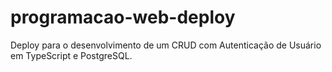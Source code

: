 # programacao-web-deploy
Deploy para o desenvolvimento de um CRUD com Autenticação de Usuário em TypeScript e PostgreSQL.
